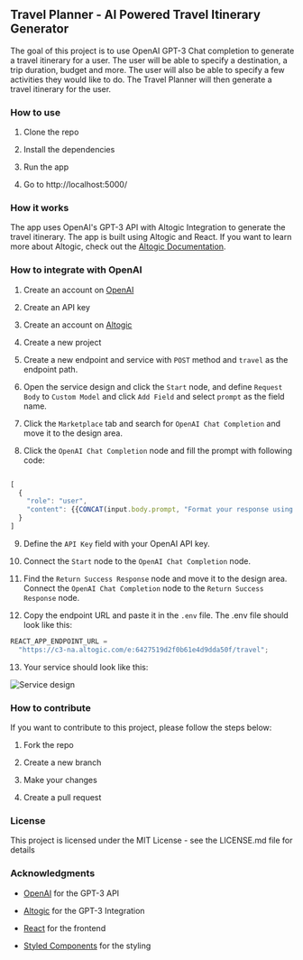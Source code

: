 ## Travel Planner - AI Powered Travel Itinerary Generator

The goal of this project is to use OpenAI GPT-3 Chat completion to generate a travel itinerary for a user. The user will be able to specify a destination, a trip duration, budget and more. The user will also be able to specify a few activities they would like to do. The Travel Planner will then generate a travel itinerary for the user.

### How to use

1. Clone the repo

2. Install the dependencies

3. Run the app

4. Go to http://localhost:5000/

### How it works

The app uses OpenAI's GPT-3 API with Altogic Integration to generate the travel itinerary. The app is built using Altogic and React. If you want to learn more about Altogic, check out the [Altogic Documentation](https://altogic.com/docs).

### How to integrate with OpenAI

1. Create an account on [OpenAI](https://openai.com/)

2. Create an API key

3. Create an account on [Altogic](https://designer.altogic.com/)

4. Create a new project

5. Create a new endpoint and service with `POST` method and `travel` as the endpoint path.

6. Open the service design and click the `Start` node, and define `Request Body` to `Custom Model` and click `Add Field` and select `prompt` as the field name.

7. Click the `Marketplace` tab and search for `OpenAI Chat Completion` and move it to the design area.

8. Click the `OpenAI Chat Completion` node and fill the prompt with following code:

```js

[
  {
    "role": "user",
    "content": {{CONCAT(input.body.prompt, "Format your response using Markdown. Use headings, subheadings, bullet points, and bold to organize the information.")}}
  }
]

```

9. Define the `API Key` field with your OpenAI API key.

10. Connect the `Start` node to the `OpenAI Chat Completion` node.

11. Find the `Return Success Response` node and move it to the design area. Connect the `OpenAI Chat Completion` node to the `Return Success Response` node.

12. Copy the endpoint URL and paste it in the `.env` file. The .env file should look like this:

```js
REACT_APP_ENDPOINT_URL =
  "https://c3-na.altogic.com/e:6427519d2f0b61e4d9dda50f/travel";
```

13. Your service should look like this:

![Service design](https://imgur.com/a/zO5JFWq)

### How to contribute

If you want to contribute to this project, please follow the steps below:

1. Fork the repo

2. Create a new branch

3. Make your changes

4. Create a pull request

### License

This project is licensed under the MIT License - see the LICENSE.md file for details

### Acknowledgments

- [OpenAI](https://openai.com/) for the GPT-3 API

- [Altogic](https://altogic.com/) for the GPT-3 Integration

- [React](https://reactjs.org/) for the frontend

- [Styled Components](https://styled-components.com/) for the styling

```

```
